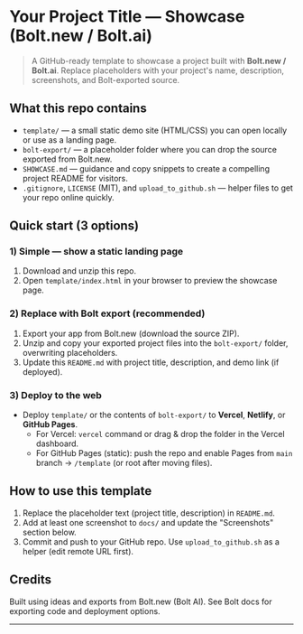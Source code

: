 # Your Project Title — Showcase (Bolt.new / Bolt.ai)

> A GitHub-ready template to showcase a project built with **Bolt.new / Bolt.ai**.
> Replace placeholders with your project's name, description, screenshots, and Bolt-exported source.

## What this repo contains
- `template/` — a small static demo site (HTML/CSS) you can open locally or use as a landing page.
- `bolt-export/` — a placeholder folder where you can drop the source exported from Bolt.new.
- `SHOWCASE.md` — guidance and copy snippets to create a compelling project README for visitors.
- `.gitignore`, `LICENSE` (MIT), and `upload_to_github.sh` — helper files to get your repo online quickly.

## Quick start (3 options)

### 1) Simple — show a static landing page
1. Download and unzip this repo.
2. Open `template/index.html` in your browser to preview the showcase page.

### 2) Replace with Bolt export (recommended)
1. Export your app from Bolt.new (download the source ZIP).
2. Unzip and copy your exported project files into the `bolt-export/` folder, overwriting placeholders.
3. Update this `README.md` with project title, description, and demo link (if deployed).

### 3) Deploy to the web
- Deploy `template/` or the contents of `bolt-export/` to **Vercel**, **Netlify**, or **GitHub Pages**.
  - For Vercel: `vercel` command or drag & drop the folder in the Vercel dashboard.
  - For GitHub Pages (static): push the repo and enable Pages from `main` branch -> `/template` (or root after moving files).

## How to use this template
1. Replace the placeholder text (project title, description) in `README.md`.
2. Add at least one screenshot to `docs/` and update the "Screenshots" section below.
3. Commit and push to your GitHub repo. Use `upload_to_github.sh` as a helper (edit remote URL first).

## Credits
Built using ideas and exports from Bolt.new (Bolt AI). See Bolt docs for exporting code and deployment options.

---

